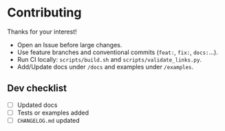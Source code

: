 # Contributing

Thanks for your interest!  
- Open an Issue before large changes.  
- Use feature branches and conventional commits (`feat:`, `fix:`, `docs:`...).  
- Run CI locally: `scripts/build.sh` and `scripts/validate_links.py`.  
- Add/Update docs under `/docs` and examples under `/examples`.

## Dev checklist
- [ ] Updated docs
- [ ] Tests or examples added
- [ ] `CHANGELOG.md` updated
